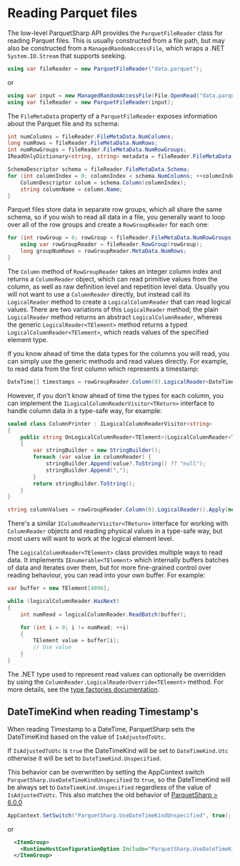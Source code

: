 # Reading Parquet files

The low-level ParquetSharp API provides the `ParquetFileReader` class for reading Parquet files.
This is usually constructed from a file path, but may also be constructed from a `ManagedRandomAccessFile`,
which wraps a .NET `System.IO.Stream` that supports seeking.

```csharp
using var fileReader = new ParquetFileReader("data.parquet");
```
or
```csharp
using var input = new ManagedRandomAccessFile(File.OpenRead("data.parquet"));
using var fileReader = new ParquetFileReader(input);
```

The `FileMetaData` property of a `ParquetFileReader` exposes information about the Parquet file and its schema:
```csharp
int numColumns = fileReader.FileMetaData.NumColumns;
long numRows = fileReader.FileMetaData.NumRows;
int numRowGroups = fileReader.FileMetaData.NumRowGroups;
IReadOnlyDictionary<string, string> metadata = fileReader.FileMetaData.KeyValueMetadata;

SchemaDescriptor schema = fileReader.FileMetaData.Schema;
for (int columnIndex = 0; columnIndex < schema.NumColumns; ++columnIndex) {
    ColumnDescriptor colum = schema.Column(columnIndex);
    string columnName = column.Name;
}
```

Parquet files store data in separate row groups, which all share the same schema,
so if you wish to read all data in a file, you generally want to loop over all of the row groups
and create a `RowGroupReader` for each one:

```csharp
for (int rowGroup = 0; rowGroup < fileReader.FileMetaData.NumRowGroups; ++rowGroup) {
    using var rowGroupReader = fileReader.RowGroup(rowGroup);
    long groupNumRows = rowGroupReader.MetaData.NumRows;
}
```

The `Column` method of `RowGroupReader` takes an integer column index and returns a `ColumnReader` object,
which can read primitive values from the column, as well as raw definition level and repetition level data.
Usually you will not want to use a `ColumnReader` directly, but instead call its `LogicalReader` method to
create a `LogicalColumnReader` that can read logical values.
There are two variations of this `LogicalReader` method; the plain `LogicalReader` method returns an abstract
`LogicalColumnReader`, whereas the generic `LogicalReader<TElement>` method returns a typed `LogicalColumnReader<TElement>`,
which reads values of the specified element type.

If you know ahead of time the data types for the columns you will read, you can simply use the generic methods and
read values directly. For example, to read data from the first column which represents a timestamp:

```csharp
DateTime[] timestamps = rowGroupReader.Column(0).LogicalReader<DateTime>().ReadAll(numRows);
```

However, if you don't know ahead of time the types for each column, you can implement the
`ILogicalColumnReaderVisitor<TReturn>` interface to handle column data in a type-safe way, for example:

```csharp
sealed class ColumnPrinter : ILogicalColumnReaderVisitor<string>
{
    public string OnLogicalColumnReader<TElement>(LogicalColumnReader<TElement> columnReader)
    {
        var stringBuilder = new StringBuilder();
        foreach (var value in columnReader) {
            stringBuilder.Append(value?.ToString() ?? "null");
            stringBuilder.Append(",");
        }
        return stringBuilder.ToString();
    }
}

string columnValues = rowGroupReader.Column(0).LogicalReader().Apply(new ColumnPrinter());
```

There's a similar `IColumnReaderVisitor<TReturn>` interface for working with `ColumnReader` objects
and reading physical values in a type-safe way, but most users will want to work at the logical element level.

The `LogicalColumnReader<TElement>` class provides multiple ways to read data.
It implements `IEnumerable<TElement>` which internally buffers batches of data and iterates over them,
but for more fine-grained control over reading behaviour, you can read into your own buffer. For example:

```csharp
var buffer = new TElement[4096];

while (logicalColumnReader.HasNext)
{
    int numRead = logicalColumnReader.ReadBatch(buffer);

    for (int i = 0; i != numRead; ++i)
    {
        TElement value = buffer[i];
        // Use value
    }
}
```

The .NET type used to represent read values can optionally be overridden by using the `ColumnReader.LogicalReaderOverride<TElement>` method.
For more details, see the [type factories documentation](TypeFactories.md).

## DateTimeKind when reading Timestamp's
When reading Timestamp to a DateTime, ParquetSharp sets the DateTimeKind based on the value of `IsAdjustedToUtc`.

If `IsAdjustedToUtc` is `true` the DateTimeKind will be set to `DateTimeKind.Utc` otherwise it will be set to `DateTimeKind.Unspecified`.

This behavior can be overwritten by setting the AppContext switch `ParquetSharp.UseDateTimeKindUnspecified` to `true`, so the DateTimeKind will be always set to `DateTimeKind.Unspecified` regardless of the value of `IsAdjustedToUtc`.
This also matches the old behavior of [ParquetSharp > 6.0.0](https://github.com/G-Research/ParquetSharp/pull/261)

```csharp
AppContext.SetSwitch("ParquetSharp.UseDateTimeKindUnspecified", true);
```

or 

```xml
  <ItemGroup>
    <RuntimeHostConfigurationOption Include="ParquetSharp.UseDateTimeKindUnspecified" Value="true" />
  </ItemGroup>
```